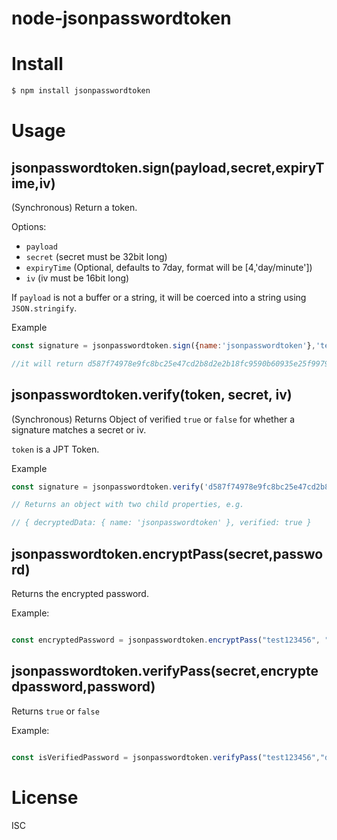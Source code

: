 # node-jsonpasswordtoken

# Install

```bash
$ npm install jsonpasswordtoken
```

# Usage

## jsonpasswordtoken.sign(payload,secret,expiryTime,iv)

(Synchronous) Return a token.

Options:

* `payload`
* `secret` (secret must be 32bit long)
* `expiryTime` (Optional, defaults to 7day, format will be [4,'day/minute'])
* `iv` (iv must be 16bit long)

If `payload` is not a buffer or a string, it will be coerced into a string
using `JSON.stringify`.

Example

```js
const signature = jsonpasswordtoken.sign({name:'jsonpasswordtoken'},'testhmkiltyofgntghylqwertyuilmnv',[5,'day'],'absvuitlgrthifbr');

//it will return d587f74978e9fc8bc25e47cd2b8d2e2b18fc9590b60935e25f997946036b1dbc4534d83474d4e690b236eda46a1dc9a2e5ab261b660795208a41b2e67fbd5b08ad9d08b9a60e36a17a904c4037ed3a08.PY2GqN0Rlkr_uSYGEzH_HJsWpWWyFDnzCXJp1LvTH-Q
```

## jsonpasswordtoken.verify(token, secret, iv)

(Synchronous) Returns Object of verified `true` or `false` for whether a signature matches a
secret or iv.

`token` is a JPT Token.

Example

```js
const signature = jsonpasswordtoken.verify('d587f74978e9fc8bc25e47cd2b8d2e2b18fc9590b60935e25f997946036b1dbc4534d83474d4e690b236eda46a1dc9a2e5ab261b660795208a41b2e67fbd5b08ad9d08b9a60e36a17a904c4037ed3a08.PY2GqN0Rlkr_uSYGEzH_HJsWpWWyFDnzCXJp1LvTH-Q','testhmkiltyofgntghylqwertyuilmnv','absvuitlgrthifbr');

// Returns an object with two child properties, e.g.

// { decryptedData: { name: 'jsonpasswordtoken' }, verified: true }

```


## jsonpasswordtoken.encryptPass(secret,password)

Returns the encrypted password.

Example:

```js

const encryptedPassword = jsonpasswordtoken.encryptPass("test123456", "123456789");

```

## jsonpasswordtoken.verifyPass(secret,encryptedpassword,password)

Returns `true` or `false`

Example:

```js

const isVerifiedPassword = jsonpasswordtoken.verifyPass("test123456","dbd3c46e07b2eb78a7cca5ca0154b7872c490288c1c133f86840a4a848b04e34", "123456789");

```

# License

ISC
